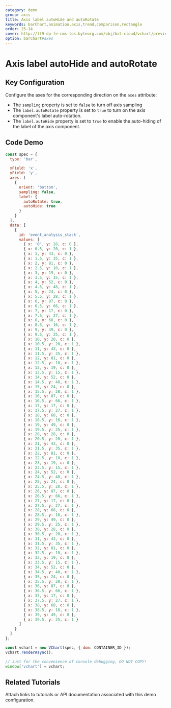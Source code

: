 ```yaml
---
category: demo
group: axis
title: Axis label autoHide and autoRotate
keywords: barChart,animation,axis,trend,comparison,rectangle
order: 25-14
cover: http://lf9-dp-fe-cms-tos.byteorg.com/obj/bit-cloud/vchart/preview/axis/axis-label-autoHide-and-autoRotate.png
option: barChart#axes
---
```


# Axis label autoHide and autoRotate

## Key Configuration

Configure the axes for the corresponding direction on the `axes` attribute:

- The `sampling` property is set to `false` to turn off axis sampling
- The `label.autoRotate` property is set to `true` to turn on the axis component's label auto-rotation.
- The `label.autoHide` property is set to `true` to enable the auto-hiding of the label of the axis component.

## Code Demo

```javascript livedemo
const spec = {
  type: 'bar',

  xField: 'x',
  yField: 'y',
  axes: [
    {
      orient: 'bottom',
      sampling: false,
      label: {
        autoRotate: true,
        autoHide: true
      }
    }
  ],
  data: [
    {
      id: 'event_analysis_stack',
      values: [
        { x: '0', y: 28, c: 0 },
        { x: 0.5, y: 20, c: 1 },
        { x: 1, y: 43, c: 0 },
        { x: 1.5, y: 35, c: 1 },
        { x: 2, y: 81, c: 0 },
        { x: 2.5, y: 10, c: 1 },
        { x: 3, y: 19, c: 0 },
        { x: 3.5, y: 15, c: 1 },
        { x: 4, y: 52, c: 0 },
        { x: 4.5, y: 48, c: 1 },
        { x: 5, y: 24, c: 0 },
        { x: 5.5, y: 28, c: 1 },
        { x: 6, y: 87, c: 0 },
        { x: 6.5, y: 66, c: 1 },
        { x: 7, y: 17, c: 0 },
        { x: 7.5, y: 27, c: 1 },
        { x: 8, y: 68, c: 0 },
        { x: 8.5, y: 16, c: 1 },
        { x: 9, y: 49, c: 0 },
        { x: 9.5, y: 25, c: 1 },
        { x: 10, y: 28, c: 0 },
        { x: 10.5, y: 20, c: 1 },
        { x: 11, y: 43, c: 0 },
        { x: 11.5, y: 35, c: 1 },
        { x: 12, y: 81, c: 0 },
        { x: 12.5, y: 10, c: 1 },
        { x: 13, y: 19, c: 0 },
        { x: 13.5, y: 15, c: 1 },
        { x: 14, y: 52, c: 0 },
        { x: 14.5, y: 48, c: 1 },
        { x: 15, y: 24, c: 0 },
        { x: 15.5, y: 28, c: 1 },
        { x: 16, y: 87, c: 0 },
        { x: 16.5, y: 66, c: 1 },
        { x: 17, y: 17, c: 0 },
        { x: 17.5, y: 27, c: 1 },
        { x: 18, y: 68, c: 0 },
        { x: 18.5, y: 16, c: 1 },
        { x: 19, y: 49, c: 0 },
        { x: 19.5, y: 25, c: 1 },
        { x: 20, y: 28, c: 0 },
        { x: 20.5, y: 20, c: 1 },
        { x: 21, y: 43, c: 0 },
        { x: 21.5, y: 35, c: 1 },
        { x: 22, y: 81, c: 0 },
        { x: 22.5, y: 10, c: 1 },
        { x: 23, y: 19, c: 0 },
        { x: 23.5, y: 15, c: 1 },
        { x: 24, y: 52, c: 0 },
        { x: 24.5, y: 48, c: 1 },
        { x: 25, y: 24, c: 0 },
        { x: 25.5, y: 28, c: 1 },
        { x: 26, y: 87, c: 0 },
        { x: 26.5, y: 66, c: 1 },
        { x: 27, y: 17, c: 0 },
        { x: 27.5, y: 27, c: 1 },
        { x: 28, y: 68, c: 0 },
        { x: 28.5, y: 16, c: 1 },
        { x: 29, y: 49, c: 0 },
        { x: 29.5, y: 25, c: 1 },
        { x: 30, y: 28, c: 0 },
        { x: 30.5, y: 20, c: 1 },
        { x: 31, y: 43, c: 0 },
        { x: 31.5, y: 35, c: 1 },
        { x: 32, y: 81, c: 0 },
        { x: 32.5, y: 10, c: 1 },
        { x: 33, y: 19, c: 0 },
        { x: 33.5, y: 15, c: 1 },
        { x: 34, y: 52, c: 0 },
        { x: 34.5, y: 48, c: 1 },
        { x: 35, y: 24, c: 0 },
        { x: 35.5, y: 28, c: 1 },
        { x: 36, y: 87, c: 0 },
        { x: 36.5, y: 66, c: 1 },
        { x: 37, y: 17, c: 0 },
        { x: 37.5, y: 27, c: 1 },
        { x: 38, y: 68, c: 0 },
        { x: 38.5, y: 16, c: 1 },
        { x: 39, y: 49, c: 0 },
        { x: 39.5, y: 25, c: 1 }
      ]
    }
  ]
};

const vchart = new VChart(spec, { dom: CONTAINER_ID });
vchart.renderAsync();

// Just for the convenience of console debugging, DO NOT COPY!
window['vchart'] = vchart;
```

## Related Tutorials

Attach links to tutorials or API documentation associated with this demo configuration.
